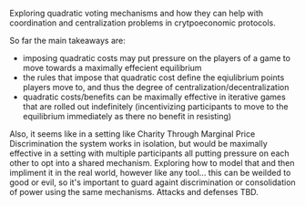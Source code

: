 Exploring quadratic voting mechanisms and how they can help with coordination and centralization problems in crytpoeconomic protocols.

So far the main takeaways are:
- imposing quadratic costs may put pressure on the players of a game to move towards a maximally effecient equilibrium
- the rules that impose that quadratic cost define the eqiulibrium points players move to, and thus the degree of centralization/decentralization
- quadratic costs/benefits can be maximally effective in iterative games that are rolled out indefinitely (incentivizing participants to move to the equilibrium immediately as there no benefit in resisting)

Also, it seems like in a setting like Charity Through Marginal Price Discrimination the system works in isolation, but would be maximally effective in a setting with multiple participants all putting pressure on each other to opt into a shared mechanism. 
Exploring how to model that and then impliment it in the real world, however like any tool... this can be weilded to good or evil, so it's important to guard againt discrimination or consolidation of power using the same mechanisms. Attacks and defenses TBD.
